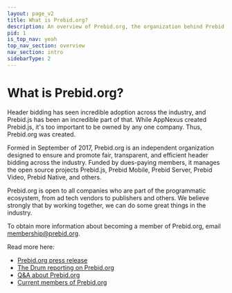 ```yaml
---
layout: page_v2
title: What is Prebid.org?
description: An overview of Prebid.org, the organization behind Prebid, and what our goals and missions are.
pid: 1
is_top_nav: yeah
top_nav_section: overview
nav_section: intro
sidebarType: 2
---
```


<div class="bs-docs-section" markdown="1">

# What is Prebid.org?

Header bidding has seen incredible adoption across the industry, and Prebid.js has been an incredible part of that. While AppNexus created Prebid.js, it's too important to be owned by any one company. Thus, Prebid.org was created.

Formed in September of 2017, Prebid.org is an independent organization designed to ensure and promote fair, transparent, and efficient header bidding across the industry. Funded by dues-paying members, it manages the open source projects Prebid.js, Prebid Mobile, Prebid Server, Prebid Video, Prebid Native, and others.

Prebid.org is open to all companies who are part of the programmatic ecosystem, from ad tech vendors to publishers and others. We believe strongly that by working together, we can do some great things in the industry.

To obtain more information about becoming a member of Prebid.org, email membership@prebid.org.

Read more here:

* [Prebid.org press release](https://www.appnexus.com/en/company/news-and-events/press-releases/news-2017-0911)
* [The Drum reporting on Prebid.org](http://www.thedrum.com/news/2017/09/11/appnexus-and-rubicon-project-launch-prebidorg-hailing-open-source-approach-header)
* [Q&A about Prebid.org](http://blog.appnexus.com/2017/prebid-org-explained-interview-michael-richardson/)
* [Current members of Prebid.org]({{site.baseurl}}/partners/partners.html)

</div>
